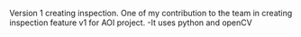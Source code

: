 Version 1 creating inspection. One of my contribution to the team in creating inspection feature v1 for AOI project.
-It uses python and openCV
